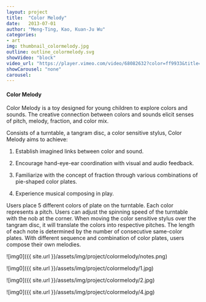 ```yaml
---
layout: project
title:  "Color Melody"
date:   2013-07-01
author: "Meng-Ting, Kao, Kuan-Ju Wu"
categories:
- art
img: thumbnail_colormelody.jpg
outline: outline_colormelody.svg
showVideo: "block"
video_url: "https://player.vimeo.com/video/68082632?color=ff9933&title=0&byline=0&portrait=0"
showCarousel: "none"
carousel:
---
```

#### Color Melody ####

Color Melody is a toy designed for young children to explore colors and sounds. The creative connection between colors and sounds elicit senses of pitch, melody, fraction, and color mix.

Consists of a turntable, a tangram disc, a color sensitive stylus, Color Melody aims to achieve:

1. Establish imagined links between color and sound.

2. Encourage hand-eye-ear coordination with visual and audio feedback.

3. Familiarize with the concept of fraction through various combinations of pie-shaped color plates.

4. Experience musical composing in play.

​Users ﻿place 5 different colors of plate on the turntable. Each color represents a pitch. Users can adjust the spinning speed of the turntable with the nob at the corner. When moving the color sensitive stylus over the tangram disc, it will translate the colors into respective pitches. The length of each note is determined by the number of consecutive same-color plates. With different sequence and combination of color plates, users  ﻿compose their own melodies.

![img0]({{ site.url }}/assets/img/project/colormelody/notes.png)

![img0]({{ site.url }}/assets/img/project/colormelody/1.jpg)

![img0]({{ site.url }}/assets/img/project/colormelody/2.jpg)

![img0]({{ site.url }}/assets/img/project/colormelody/4.jpg)
